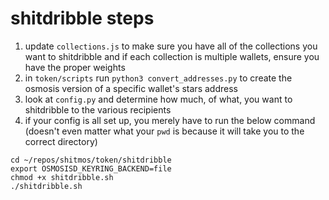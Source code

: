# shitdribble steps

1. update `collections.js` to make sure you have all of the collections you want to shitdribble and if each collection is multiple wallets, ensure you have the proper weights
2. in `token/scripts` run `python3 convert_addresses.py` to create the osmosis version of a specific wallet's stars address
3. look at `config.py` and determine how much, of what, you want to shitdribble to the various recipients
4. if your config is all set up, you merely have to run the below command (doesn't even matter what your `pwd` is because it will take you to the correct directory)

```
cd ~/repos/shitmos/token/shitdribble
export OSMOSISD_KEYRING_BACKEND=file
chmod +x shitdribble.sh
./shitdribble.sh
```
